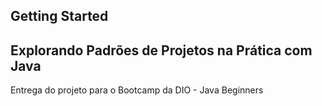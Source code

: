 ## Getting Started

## Explorando Padrões de Projetos na Prática com Java

Entrega do projeto para o Bootcamp da DIO - Java Beginners